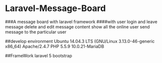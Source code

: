 # Laravel-Message-Board
  ###A message board with laravel framework
    ####with user login and leave message
         delete and edit message content
         show all the online user
         send message to the particular user
         
    

##develop environment
  Ubuntu 14.04.3 LTS (GNU/Linux 3.13.0-46-generic x86_64)
  Apache/2.4.7
  PHP 5.5.9
  10.0.21-MariaDB

##FrameWork
  laravel 5
  bootstrap

